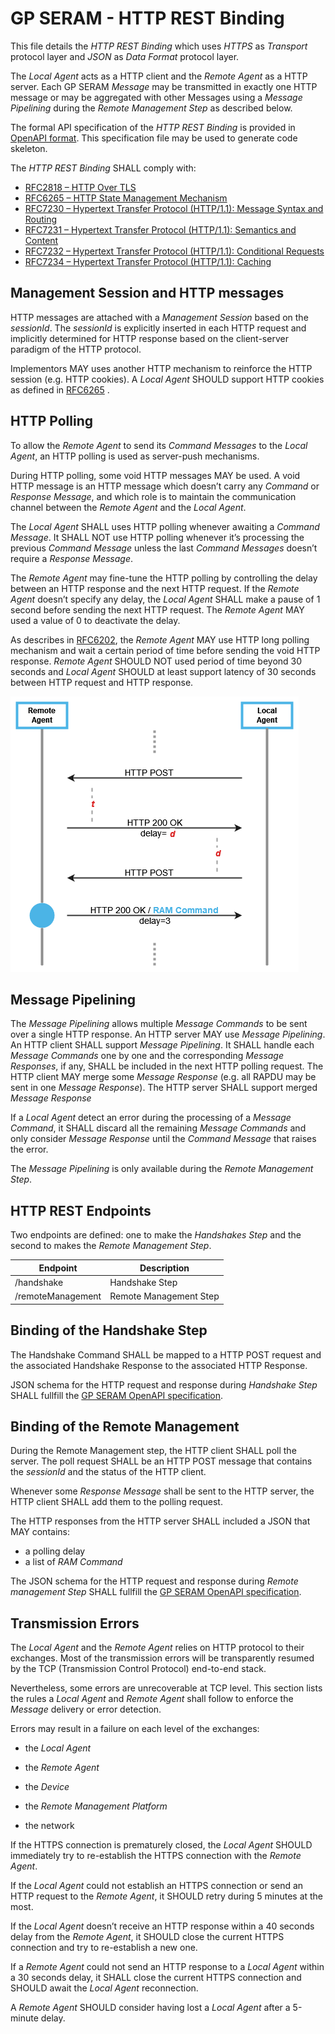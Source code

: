 GP SERAM - HTTP REST Binding
============================

This file details the *HTTP REST Binding* which uses *HTTPS*
as *Transport* protocol layer and *JSON* as *Data Format* protocol layer.

The *Local Agent* acts as a HTTP client and the *Remote Agent* as a HTTP
server. Each GP SERAM *Message* may be transmitted in exactly one HTTP
message or may be aggregated with other Messages using a *Message
Pipelining* during the *Remote Management Step* as described below.

The formal API specification of the *HTTP REST Binding* is provided in
[OpenAPI format](/spec/gpseram.yaml). This specification file may be used to
generate code skeleton.

The *HTTP REST Binding* SHALL comply with:
- [RFC2818 – HTTP Over TLS](https://www.rfc-editor.org/rfc/rfc2818)
- [RFC6265 – HTTP State Management Mechanism](https://www.rfc-editor.org/rfc/rfc6265)
- [RFC7230 – Hypertext Transfer Protocol (HTTP/1.1): Message Syntax and Routing](https://www.rfc-editor.org/rfc/rfc7230)
- [RFC7231 – Hypertext Transfer Protocol (HTTP/1.1): Semantics and Content](https://www.rfc-editor.org/rfc/rfc7231)
- [RFC7232 – Hypertext Transfer Protocol (HTTP/1.1): Conditional Requests](https://www.rfc-editor.org/rfc/rfc7232)
- [RFC7234 – Hypertext Transfer Protocol (HTTP/1.1): Caching](https://www.rfc-editor.org/rfc/rfc7234)


Management Session and HTTP messages
------------------------------------

HTTP messages are attached with a *Management Session* based on the
*sessionId*. The *sessionId* is explicitly inserted in each HTTP request and
implicitly determined for HTTP response based on the client-server
paradigm of the HTTP protocol.

Implementors MAY uses another HTTP mechanism to reinforce the HTTP
session (e.g. HTTP cookies). A *Local Agent* SHOULD support HTTP cookies as
defined in [RFC6265](https://www.rfc-editor.org/rfc/rfc6265) .

HTTP Polling
------------

To allow the *Remote Agent* to send its *Command Messages* to the *Local
Agent*, an HTTP polling is used as server-push mechanisms.

During HTTP polling, some void HTTP messages MAY be used. A void HTTP
message is an HTTP message which doesn’t carry any *Command* or *Response
Message*, and which role is to maintain the communication channel between
the *Remote Agent* and the *Local Agent*.

The *Local Agent* SHALL uses HTTP polling whenever awaiting a *Command
Message*. It SHALL NOT use HTTP polling whenever it’s processing the
previous *Command Message* unless the last *Command Messages* doesn’t
require a *Response Message*.

The *Remote Agent* may fine-tune the HTTP polling by controlling the delay
between an HTTP response and the next HTTP request. If the *Remote Agent*
doesn’t specify any delay, the *Local Agent* SHALL make a pause of 1
second before sending the next HTTP request. The *Remote Agent* MAY used a
value of 0 to deactivate the delay.

As describes in [RFC6202](https://www.rfc-editor.org/rfc/rfc6202.html),
the *Remote Agent* MAY use HTTP long polling mechanism and wait a certain
period of time before sending the void HTTP response. *Remote Agent* SHOULD
NOT used period of time beyond 30 seconds and *Local Agent* SHOULD at least
support latency of 30 seconds between HTTP request and HTTP response.

![HTTP polling](images/image11.png)

Message Pipelining
------------------

The *Message Pipelining* allows multiple *Message Commands* to be sent over
a single HTTP response. An HTTP server MAY use *Message Pipelining*. An
HTTP client SHALL support *Message Pipelining*. It SHALL handle each
*Message Commands* one by one and the corresponding *Message Responses*, if
any, SHALL be included in the next HTTP polling request. The HTTP client MAY
merge some *Message Response* (e.g. all RAPDU may be sent in one *Message
Response*). The HTTP server SHALL support merged *Message Response*

If a *Local Agent* detect an error during the processing of a *Message
Command*, it SHALL discard all the remaining *Message Commands* and only
consider *Message Response* until the *Command Message* that raises the
error.

The *Message Pipelining* is only available during the *Remote Management
Step*.

HTTP REST Endpoints
-------------------

Two endpoints are defined: one to make the *Handshakes Step* and the
second to makes the *Remote Management Step*.

| **Endpoint**      | **Description**        |
|-------------------|------------------------|
| /handshake        | Handshake Step         |
| /remoteManagement | Remote Management Step |

Binding of the Handshake Step
-----------------------------

The Handshake Command SHALL be mapped to a HTTP POST request and the
associated Handshake Response to the associated HTTP Response.

JSON schema for the HTTP request and response during *Handshake Step* SHALL
fullfill the [GP SERAM OpenAPI specification](/spec/gpseram.yaml).

Binding of the Remote Management
--------------------------------

During the Remote Management step, the HTTP client SHALL poll the
server. The poll request SHALL be an HTTP POST message that contains the
*sessionId* and the status of the HTTP client.

Whenever some *Response Message* shall be sent to the HTTP server, the
HTTP client SHALL add them to the polling request.

The HTTP responses from the HTTP server SHALL included a JSON that MAY contains:
- a polling delay
- a list of *RAM Command*

The JSON schema for the HTTP request and response during *Remote management
Step* SHALL fullfill the [GP SERAM OpenAPI specification](/spec/gpseram.yaml).

Transmission Errors
-------------------

The *Local Agent* and the *Remote Agent* relies on HTTP protocol to their
exchanges. Most of the transmission errors will be transparently resumed
by the TCP (Transmission Control Protocol) end-to-end stack.

Nevertheless, some errors are unrecoverable at TCP level. This section
lists the rules a *Local Agent* and *Remote Agent* shall follow to enforce the
*Message* delivery or error detection.

Errors may result in a failure on each level of the exchanges:

-   the *Local Agent*

-   the *Remote Agent*

-   the *Device*

-   the *Remote Management Platform*

-   the network

If the HTTPS connection is prematurely closed, the *Local Agent* SHOULD
immediately try to re-establish the HTTPS connection with the *Remote
Agent*.

If the *Local Agent* could not establish an HTTPS connection or send an
HTTP request to the *Remote Agent*, it SHOULD retry during 5 minutes at
the most.

If the *Local Agent* doesn’t receive an HTTP response within a 40 seconds
delay from the *Remote Agent*, it SHOULD close the current HTTPS
connection and try to re-establish a new one.

If a *Remote Agent* could not send an HTTP response to a *Local Agent*
within a 30 seconds delay, it SHALL close the current HTTPS connection
and SHOULD await the *Local Agent* reconnection.

A *Remote Agent* SHOULD consider having lost a *Local Agent* after a
5-minute delay.

